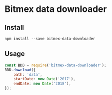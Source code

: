 # Bitmex data downloader

## Install

```
npm install --save bitmex-data-downloader
```

## Usage

```js
const BDD = require('bitmex-data-downloader');
BDD.download({
    path: 'data',
    startDate: new Date('2017'),
    endDate: new Date('2018'),
});
```